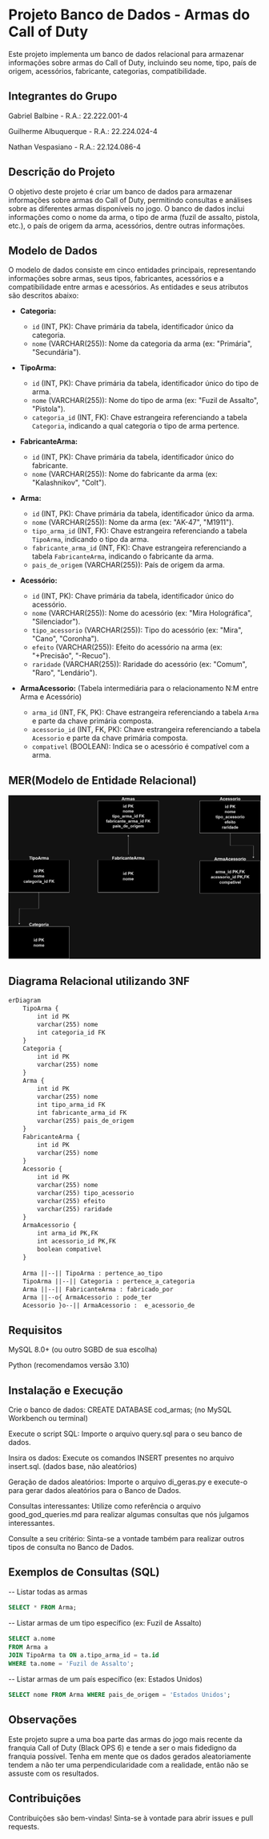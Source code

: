 # Projeto Banco de Dados - Armas do Call of Duty

Este projeto implementa um banco de dados relacional para armazenar informações sobre armas do Call of Duty, incluindo seu nome, tipo, país de origem, acessórios, fabricante, categorias, compatibilidade.

## Integrantes do Grupo

Gabriel Balbine - R.A.: 22.222.001-4

Guilherme Albuquerque - R.A.: 22.224.024-4

Nathan Vespasiano - R.A.: 22.124.086-4

## Descrição do Projeto

O objetivo deste projeto é criar um banco de dados para armazenar informações sobre armas do Call of Duty, permitindo consultas e análises sobre as diferentes armas disponíveis no jogo.  O banco de dados inclui informações como o nome da arma, o tipo de arma (fuzil de assalto, pistola, etc.), o país de origem da arma, acessórios, dentre outras informações.

## Modelo de Dados

O modelo de dados consiste em cinco entidades principais, representando informações sobre armas, seus tipos, fabricantes, acessórios e a compatibilidade entre armas e acessórios.  As entidades e seus atributos são descritos abaixo:

* **Categoria:**
    * `id` (INT, PK): Chave primária da tabela, identificador único da categoria.
    * `nome` (VARCHAR(255)): Nome da categoria da arma (ex: "Primária", "Secundária").

* **TipoArma:**
    * `id` (INT, PK): Chave primária da tabela, identificador único do tipo de arma.
    * `nome` (VARCHAR(255)): Nome do tipo de arma (ex: "Fuzil de Assalto", "Pistola").
    * `categoria_id` (INT, FK): Chave estrangeira referenciando a tabela `Categoria`, indicando a qual categoria o tipo de arma pertence.

* **FabricanteArma:**
    * `id` (INT, PK): Chave primária da tabela, identificador único do fabricante.
    * `nome` (VARCHAR(255)): Nome do fabricante da arma (ex: "Kalashnikov", "Colt").

* **Arma:**
    * `id` (INT, PK): Chave primária da tabela, identificador único da arma.
    * `nome` (VARCHAR(255)): Nome da arma (ex: "AK-47", "M1911").
    * `tipo_arma_id` (INT, FK): Chave estrangeira referenciando a tabela `TipoArma`, indicando o tipo da arma.
    * `fabricante_arma_id` (INT, FK): Chave estrangeira referenciando a tabela `FabricanteArma`, indicando o fabricante da arma.
    * `pais_de_origem` (VARCHAR(255)): País de origem da arma.

* **Acessório:**
    * `id` (INT, PK): Chave primária da tabela, identificador único do acessório.
    * `nome` (VARCHAR(255)): Nome do acessório (ex: "Mira Holográfica", "Silenciador").
    * `tipo_acessorio` (VARCHAR(255)): Tipo do acessório (ex: "Mira", "Cano", "Coronha").
    * `efeito` (VARCHAR(255)): Efeito do acessório na arma (ex: "+Precisão", "-Recuo").
    * `raridade` (VARCHAR(255)): Raridade do acessório (ex: "Comum", "Raro", "Lendário").


* **ArmaAcessorio:** (Tabela intermediária para o relacionamento N:M entre Arma e Acessório)
    * `arma_id` (INT, FK, PK): Chave estrangeira referenciando a tabela `Arma` e parte da chave primária composta.
    * `acessorio_id` (INT, FK, PK): Chave estrangeira referenciando a tabela `Acessorio` e parte da chave primária composta.
    * `compativel` (BOOLEAN): Indica se o acessório é compatível com a arma.

## MER(Modelo de Entidade Relacional)

<img src='MER.jpg'>

## Diagrama Relacional utilizando 3NF

```mermaid
erDiagram
    TipoArma {
        int id PK
        varchar(255) nome
        int categoria_id FK
    }
    Categoria {
        int id PK
        varchar(255) nome
    }
    Arma {
        int id PK
        varchar(255) nome
        int tipo_arma_id FK
        int fabricante_arma_id FK
        varchar(255) pais_de_origem
    }
    FabricanteArma {
        int id PK
        varchar(255) nome
    }
    Acessorio {
        int id PK
        varchar(255) nome
        varchar(255) tipo_acessorio
        varchar(255) efeito
        varchar(255) raridade
    }
    ArmaAcessorio {
        int arma_id PK,FK
        int acessorio_id PK,FK
        boolean compativel
    }

    Arma ||--|| TipoArma : pertence_ao_tipo
    TipoArma ||--|| Categoria : pertence_a_categoria
    Arma ||--|| FabricanteArma : fabricado_por
    Arma ||--o{ ArmaAcessorio : pode_ter
    Acessorio }o--|| ArmaAcessorio :  e_acessorio_de
```

## Requisitos

MySQL 8.0+ (ou outro SGBD de sua escolha)

Python (recomendamos versão 3.10)

## Instalação e Execução

Crie o banco de dados: CREATE DATABASE cod_armas; (no MySQL Workbench ou terminal)

Execute o script SQL: Importe o arquivo query.sql para o seu banco de dados.

Insira os dados: Execute os comandos INSERT presentes no arquivo insert.sql. (dados base, não aleatórios)

Geração de dados aleatórios: Importe o arquivo di_geras.py e execute-o para gerar dados aleatórios para o Banco de Dados.

Consultas interessantes: Utilize como referência o arquivo good_god_queries.md para realizar algumas consultas que nós julgamos interessantes.

Consulte a seu critério: Sinta-se a vontade também para realizar outros tipos de consulta no Banco de Dados.

## Exemplos de Consultas (SQL)

-- Listar todas as armas

```SQL
SELECT * FROM Arma;
```

-- Listar armas de um tipo específico (ex: Fuzil de Assalto)

```SQL
SELECT a.nome
FROM Arma a
JOIN TipoArma ta ON a.tipo_arma_id = ta.id
WHERE ta.nome = 'Fuzil de Assalto';
```

-- Listar armas de um país específico (ex: Estados Unidos)

```SQL
SELECT nome FROM Arma WHERE pais_de_origem = 'Estados Unidos';
````

## Observações

Este projeto supre a uma boa parte das armas do jogo mais recente da franquia Call of Duty (Black OPS 6) e tende a ser o mais fidedigno da franquia possível. Tenha em mente que os dados gerados aleatoriamente tendem a não ter uma perpendicularidade com a realidade, então não se assuste com os resultados.

## Contribuições

Contribuições são bem-vindas! Sinta-se à vontade para abrir issues e pull requests.
